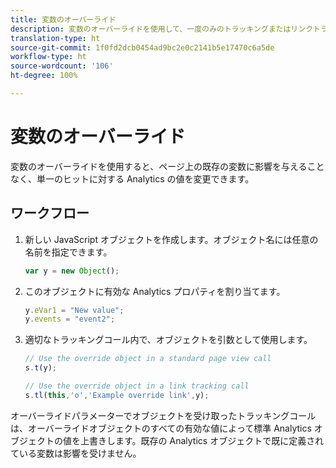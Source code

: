 ```yaml
---
title: 変数のオーバーライド
description: 変数のオーバーライドを使用して、一度のみのトラッキングまたはリンクトラッキングのための変数値をセットできます。
translation-type: ht
source-git-commit: 1f0fd2dcb0454ad9bc2e0c2141b5e17470c6a5de
workflow-type: ht
source-wordcount: '106'
ht-degree: 100%

---
```



# 変数のオーバーライド

変数のオーバーライドを使用すると、ページ上の既存の変数に影響を与えることなく、単一のヒットに対する Analytics の値を変更できます。

## ワークフロー

1. 新しい JavaScript オブジェクトを作成します。オブジェクト名には任意の名前を指定できます。

   ```js
   var y = new Object();
   ```

2. このオブジェクトに有効な Analytics プロパティを割り当てます。

   ```js
   y.eVar1 = "New value";
   y.events = "event2";
   ```

3. 適切なトラッキングコール内で、オブジェクトを引数として使用します。

   ```js
   // Use the override object in a standard page view call
   s.t(y);
   
   // Use the override object in a link tracking call
   s.tl(this,'o','Example override link',y);
   ```

オーバーライドパラメーターでオブジェクトを受け取ったトラッキングコールは、オーバーライドオブジェクトのすべての有効な値によって標準 Analytics オブジェクトの値を上書きします。既存の Analytics オブジェクトで既に定義されている変数は影響を受けません。
